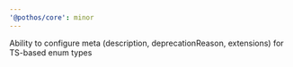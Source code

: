 ```yaml
---
'@pothos/core': minor
---
```


Ability to configure meta (description, deprecationReason, extensions) for TS-based enum types
